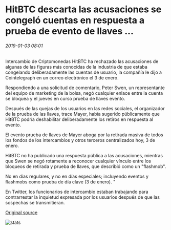 # HitBTC descarta las acusaciones se congeló cuentas en respuesta a prueba de evento de llaves ...

###### 2019-01-03 08:01

Intercambio de Criptomonedas HitBTC ha rechazado las acusaciones de algunas de las figuras más conocidas de la industria de que estaba congelando deliberadamente las cuentas de usuario, la compañía le dijo a Cointelegraph en un correo electrónico el 3 de enero.

Respondiendo a una solicitud de comentario, Peter Swen, un representante del equipo de marketing de la bolsa, negó cualquier enlace entre la cuenta se bloquea y el jueves en curso prueba de llaves evento.

Después de las quejas de los usuarios en las redes sociales, el organizador de la prueba de las llaves, trace Mayer, había sugerido públicamente que HitBTC podría deshabilitar deliberadamente los retiros en respuesta al evento.

El evento prueba de llaves de Mayer aboga por la retirada masiva de todos los fondos de los intercambios y otros terceros centralizados hoy, 3 de enero.

HitBTC no ha publicado una respuesta pública a las acusaciones, mientras que Swen se negó rotamente a reconocer cualquier vínculo entre los bloqueos de retirada y prueba de llaves, que describió como un "flashmob".

No en días regulares, y no en días especiales; incluyendo eventos y flashmobs como prueba de día clave (3 de enero). "

En Twitter, los funcionarios de intercambio estaban trabajando para contrarrestar la inquietud expresada por los usuarios después de que las sospechas se transmitieran.

[Original source](https://cointelegraph.com/news/hitbtc-dismisses-allegations-it-froze-accounts-in-response-to-proof-of-keys-event)

![stats](https://c.statcounter.com/11760860/0/a89fa40b/1/ "stats")